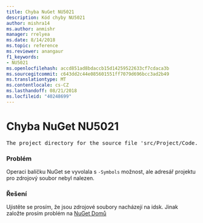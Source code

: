 ```yaml
---
title: Chyba NuGet NU5021
description: Kód chyby NU5021
author: mishra14
ms.author: anmishr
manager: rrelyea
ms.date: 8/14/2018
ms.topic: reference
ms.reviewer: anangaur
f1_keywords:
- NU5021
ms.openlocfilehash: accd851ad8bdaccb15d14259522633cf7cdaca3b
ms.sourcegitcommit: c643dd2c44e085601551ff7079d696bcc3ad2b49
ms.translationtype: MT
ms.contentlocale: cs-CZ
ms.lasthandoff: 08/21/2018
ms.locfileid: "40248699"
---
```

# <a name="nuget-error-nu5021"></a>Chyba NuGet NU5021
<pre>The project directory for the source file 'src/Project/Code.cs' could not be found.</pre>

### <a name="issue"></a>Problém

Operaci balíčku NuGet se vyvolala s `-Symbols` možnost, ale adresář projektu pro zdrojový soubor nebyl nalezen.


### <a name="solution"></a>Řešení

Ujistěte se prosím, že jsou zdrojové soubory nacházejí na idsk. Jinak založte prosím problém na [NuGet Domů](https://github.com/NuGet/Home/issues)

